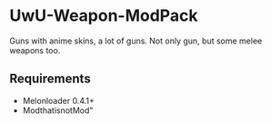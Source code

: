 # UwU-Weapon-ModPack
Guns with anime skins, a lot of guns. Not only gun, but some melee weapons too. 

## Requirements
- Melonloader 0.4.1+
- ModthatisnotMod"
